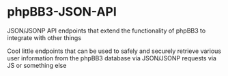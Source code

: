 phpBB3-JSON-API
===============

JSON/JSONP API endpoints that extend the functionality of phpBB3 to integrate with other things

Cool little endpoints that can be used to safely and securely retrieve various user information from the phpBB3 database via JSON/JSONP requests via JS or something else
